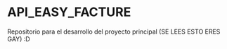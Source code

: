 # API_EASY_FACTURE
Repositorio para el desarrollo del proyecto principal (SE LEES ESTO ERES GAY) :D
